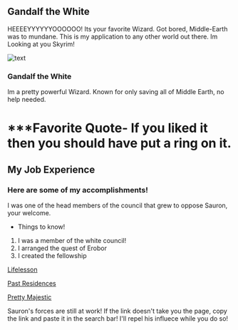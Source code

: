 ## Gandalf the White

HEEEEYYYYYYOOOOOO! Its your favorite Wizard. Got bored, Middle-Earth was to mundane. This is my application to any other world out there. Im Looking at you Skyrim!

<img src="http://img0.joyreactor.com/pics/post/gandalf-iphone-photomontage-funny-pictures-371673.jpeg" alt="text">

### Gandalf the White

Im a pretty powerful Wizard. Known for only saving all of Middle Earth, no help needed.

# ***Favorite Quote- If you liked it then you should have put a ring on it.
## My Job Experience
### Here are some of my accomplishments!

<html>
  <title> I served on the white council</title>
  <body> I was one of the head members of the council that grew to oppose Sauron, your welcome.</body>
  </html>

- Things to know!

1. I was a member of the white council!
2. I arranged the quest of Erobor
3. I created the fellowship

<a href="https://lifesaver1414.github.io/Lifelesson/"> Lifelesson </a>

<a href=" https://lifesaver1414.github.io/Past-Residences/"> Past Residences </a>

<a href="https://lifesaver1414.github.io/Pretty-Majestic/"> Pretty Majestic </a>

<body> Sauron's forces are still at work! If the link doesn't take you the page, copy the link and paste it in the search bar! I'll repel his influece while you do so! </body>
